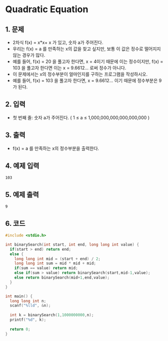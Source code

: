 # Quadratic Equation #

## 1. 문제
- 2차식 f(x) = x*x+ x 가 있고, 숫자 a가 주어진다.
- 우리는 f(x) = a 를 만족하는 x의 값을 찾고 싶지만, 보통 이 값은 정수로 떨어지지 않는 경우가 많다.
- 예를 들어, f(x) = 20 을 풀고자 한다면, x = 4이기 때문에 이는 정수이지만, f(x) = 103 을 풀고자 한다면 이는 x = 9.6612... 로써 정수가 아니다.
- 이 문제에서는 x의 정수부분이 얼마인지를 구하는 프로그램을 작성하시오.
- 예를 들어, f(x) = 103 을 풀고자 한다면, x = 9.6612... 이기 때문에 정수부분은 9가 된다.

## 2. 입력
- 첫 번째 줄: 숫자 a가 주어진다. ( 1 ≤ a ≤ 1,000,000,000,000,000,000 )  

## 3. 출력
- f(x) = a 를 만족하는 x의 정수부분을 출력한다.  

## 4. 예제 입력
```
103
```

## 5. 예제 출력
```
9
```

## 6. 코드

```c++
#include <stdio.h>

int binarySearch(int start, int end, long long int value) {
  if(start > end) return end;
  else {
    long long int mid = (start + end) / 2;
    long long int sum = mid * mid + mid;
    if(sum == value) return mid;
    else if(sum > value) return binarySearch(start,mid-1,value);
    else return binarySearch(mid+1,end,value);
  }
}

int main() {
  long long int n;
  scanf("%lld", &n);
  
  int k = binarySearch(1,1000000000,n);
  printf("%d", k);
  
  return 0;
}
```
